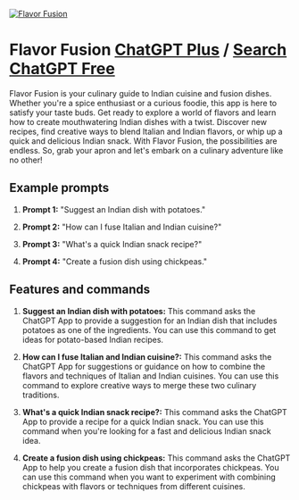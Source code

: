 
[![Flavor Fusion](https://files.oaiusercontent.com/file-igqCnErmnLL4wDW4YHOGEprZ?se=2123-10-18T15%3A48%3A48Z&sp=r&sv=2021-08-06&sr=b&rscc=max-age%3D31536000%2C%20immutable&rscd=attachment%3B%20filename%3D01c5db5f-2d30-4f9b-85c2-d414b9ba316f.png&sig=GJ1ALDLFOD%2BBiA2lvaH12%2BahDgUub9uTeAkhE1VMCbA%3D)](https://chat.openai.com/g/g-FzusSJ7Dq-flavor-fusion)

# Flavor Fusion [ChatGPT Plus](https://chat.openai.com/g/g-FzusSJ7Dq-flavor-fusion) / [Search ChatGPT Free](https://gptcall.net/index.html#/?search=Flavor%20Fusion)

Flavor Fusion is your culinary guide to Indian cuisine and fusion dishes. Whether you're a spice enthusiast or a curious foodie, this app is here to satisfy your taste buds. Get ready to explore a world of flavors and learn how to create mouthwatering Indian dishes with a twist. Discover new recipes, find creative ways to blend Italian and Indian flavors, or whip up a quick and delicious Indian snack. With Flavor Fusion, the possibilities are endless. So, grab your apron and let's embark on a culinary adventure like no other!

## Example prompts

1. **Prompt 1:** "Suggest an Indian dish with potatoes."

2. **Prompt 2:** "How can I fuse Italian and Indian cuisine?"

3. **Prompt 3:** "What's a quick Indian snack recipe?"

4. **Prompt 4:** "Create a fusion dish using chickpeas."

## Features and commands

1. **Suggest an Indian dish with potatoes:** This command asks the ChatGPT App to provide a suggestion for an Indian dish that includes potatoes as one of the ingredients. You can use this command to get ideas for potato-based Indian recipes.

2. **How can I fuse Italian and Indian cuisine?:** This command asks the ChatGPT App for suggestions or guidance on how to combine the flavors and techniques of Italian and Indian cuisines. You can use this command to explore creative ways to merge these two culinary traditions.

3. **What's a quick Indian snack recipe?:** This command asks the ChatGPT App to provide a recipe for a quick Indian snack. You can use this command when you're looking for a fast and delicious Indian snack idea.

4. **Create a fusion dish using chickpeas:** This command asks the ChatGPT App to help you create a fusion dish that incorporates chickpeas. You can use this command when you want to experiment with combining chickpeas with flavors or techniques from different cuisines.


